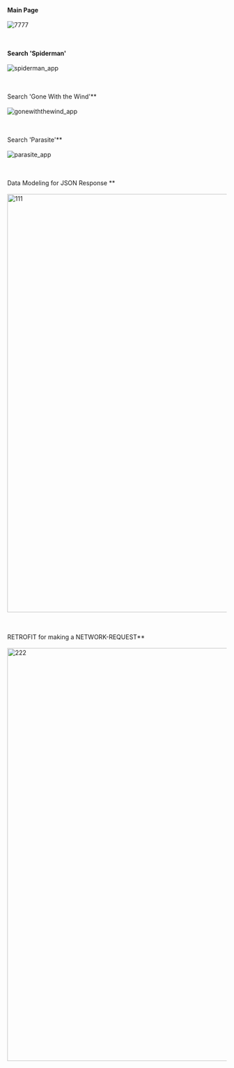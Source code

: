 **Main Page**<br></br>
![7777](https://user-images.githubusercontent.com/26533575/86555614-d9aae080-bf1e-11ea-8175-ddd9194f490a.jpg) 



<br></br>**Search 'Spiderman'**<br></br>
![spiderman_app](https://user-images.githubusercontent.com/26533575/86555684-0f4fc980-bf1f-11ea-8337-ca47ed840465.jpg)



<br></br>Search 'Gone With the Wind'**<br></br>
![gonewiththewind_app](https://user-images.githubusercontent.com/26533575/86554934-f7774600-bf1c-11ea-9c1d-593555eb8917.jpg)



<br></br>Search 'Parasite'**<br></br>
![parasite_app](https://user-images.githubusercontent.com/26533575/86554966-0fe76080-bf1d-11ea-8263-f257efffb317.jpg)



<br></br>Data Modeling for JSON Response **<br></br>
<img width="958" alt="111" src="https://user-images.githubusercontent.com/26533575/86555119-8a17e500-bf1d-11ea-94e1-e5062d314271.png">



<br></br>RETROFIT for making a NETWORK-REQUEST**<br></br>
<img width="946" alt="222" src="https://user-images.githubusercontent.com/26533575/86555141-97cd6a80-bf1d-11ea-841b-f20ccf490339.png">

